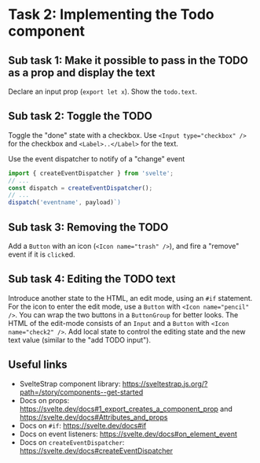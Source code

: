 # Task 2: Implementing the Todo component

## Sub task 1: Make it possible to pass in the TODO as a prop and display the text

Declare an input prop (`export let x`). Show the `todo.text`.

## Sub task 2: Toggle the TODO

Toggle the "done" state with a checkbox. Use `<Input type="checkbox" />` for the checkbox and `<Label>..</Label>` for the text.

Use the event dispatcher to notify of a "change" event

```typescript
import { createEventDispatcher } from 'svelte';
// ...
const dispatch = createEventDispatcher();
// ...
dispatch('eventname', payload)`)
```

## Sub task 3: Removing the TODO

Add a `Button` with an icon (`<Icon name="trash" />`), and fire a "remove" event if it is `click`ed.

## Sub task 4: Editing the TODO text

Introduce another state to the HTML, an edit mode, using an `#if` statement. For the icon to enter the edit mode, use a `Button` with `<Icon name="pencil" />`. You can wrap the two buttons in a `ButtonGroup` for better looks. The HTML of the edit-mode consists of an `Input` and a `Button` with `<Icon name="check2" />`. Add local state to control the editing state and the new text value (similar to the "add TODO input").

## Useful links

- SvelteStrap component library: https://sveltestrap.js.org/?path=/story/components--get-started
- Docs on props: https://svelte.dev/docs#1_export_creates_a_component_prop and https://svelte.dev/docs#Attributes_and_props
- Docs on `#if`: https://svelte.dev/docs#if
- Docs on event listeners: https://svelte.dev/docs#on_element_event
- Docs on `createEventDispatcher`: https://svelte.dev/docs#createEventDispatcher
